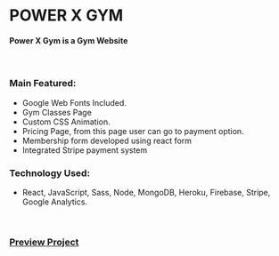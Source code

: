 # POWER X GYM
#### Power X Gym is a Gym Website

<br />

### Main Featured:
* Google Web Fonts Included.
* Gym Classes Page
* Custom CSS Animation.
* Pricing Page, from this page user can go to payment option.
* Membership form developed using react form
* Integrated Stripe payment system

### Technology Used:
* React, JavaScript, Sass, Node, MongoDB, Heroku, Firebase, Stripe, Google Analytics.

<br />

### [Preview Project](https://w-power-x-gym.web.app/)